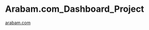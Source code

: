 # Arabam.com_Dashboard_Project

[arabam.com]( https://www.arabam.com/ikinci-el/otomobil?take=50&page=1)

